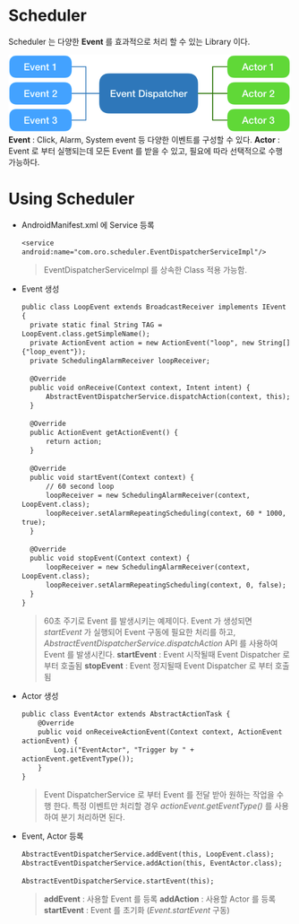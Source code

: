 # Scheduler
Scheduler 는 다양한 **Event** 를 효과적으로 처리 할 수 있는 Library 이다.

![Event Dispatcher](https://github.com/orosys/scheduler/blob/master/event_dispatcher.png?raw=true)
**Event** : Click, Alarm, System event 등 다양한 이벤트를 구성할 수 있다.
**Actor** : Event 로 부터 실행되는데 모든 Event 를 받을 수 있고, 필요에 따라 선택적으로 수행 가능하다.

# Using Scheduler
* AndroidManifest.xml 에 Service 등록
  ```
  <service android:name="com.oro.scheduler.EventDispatcherServiceImpl"/>
  ```
  >EventDispatcherServiceImpl 를 상속한 Class 적용 가능함.

* Event 생성
    ```
    public class LoopEvent extends BroadcastReceiver implements IEvent {
      private static final String TAG = LoopEvent.class.getSimpleName();
      private ActionEvent action = new ActionEvent("loop", new String[]{"loop_event"});
      private SchedulingAlarmReceiver loopReceiver;

      @Override
      public void onReceive(Context context, Intent intent) {
          AbstractEventDispatcherService.dispatchAction(context, this);
      }

      @Override
      public ActionEvent getActionEvent() {
          return action;
      }

      @Override
      public void startEvent(Context context) {
          // 60 second loop
          loopReceiver = new SchedulingAlarmReceiver(context, LoopEvent.class);
          loopReceiver.setAlarmRepeatingScheduling(context, 60 * 1000, true);
      }

      @Override
      public void stopEvent(Context context) {
          loopReceiver = new SchedulingAlarmReceiver(context, LoopEvent.class);
          loopReceiver.setAlarmRepeatingScheduling(context, 0, false);
      }
    }
    ```
    >60초 주기로 Event 를 발생시키는 예제이다. 
    >Event 가 생성되면 *startEvent* 가 실행되어 Event 구동에 필요한 처리를 하고, *AbstractEventDispatcherService.dispatchAction* API 를 사용하여 Event 를 발생시킨다.
    >**startEvent** : Event 시작될때 Event Dispatcher 로 부터 호출됨
    >**stopEvent** : Event 정지될때 Event Dispatcher 로 부터 호출됨

* Actor 생성
    ```
    public class EventActor extends AbstractActionTask {
        @Override
        public void onReceiveActionEvent(Context context, ActionEvent actionEvent) {
            Log.i("EventActor", "Trigger by " + actionEvent.getEventType());
        }
    }
    ```
    >Event DispatcherService 로 부터 Event 를 전달 받아 원하는 작업을 수행 한다. 특정 이벤트만 처리할 경우 *actionEvent.getEventType()* 를 사용하여 분기 처리하면 된다.
* Event, Actor 등록
    ```
    AbstractEventDispatcherService.addEvent(this, LoopEvent.class);
    AbstractEventDispatcherService.addAction(this, EventActor.class);

    AbstractEventDispatcherService.startEvent(this);
    ```
    >**addEvent** : 사용할 Event 를 등록
    >**addAction** : 사용할 Actor 를 등록
    >**startEvent** : Event 를 초기화 (*Event.startEvent* 구동)
